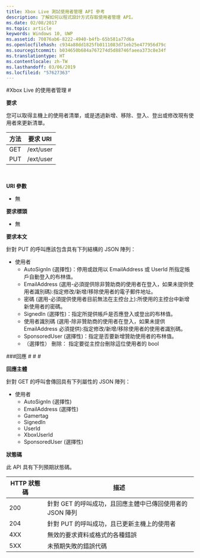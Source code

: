 ```yaml
---
title: Xbox Live 測試使用者管理 API 參考
description: 了解如何以程式設計方式存取使用者管理 API。
ms.date: 02/08/2017
ms.topic: article
keywords: Windows 10, UWP
ms.assetid: 70876ab6-8222-4940-b4fb-65b581a77d6a
ms.openlocfilehash: c934a88dd1825fb0111083d71eb25e477956d79c
ms.sourcegitcommit: b034650b684a767274d5d88746faeea373c8e34f
ms.translationtype: HT
ms.contentlocale: zh-TW
ms.lasthandoff: 03/06/2019
ms.locfileid: "57627363"
---
```

#<a name="xbox-live-user-management"></a>Xbox Live 的使用者管理 #

**要求**

您可以取得主機上的使用者清單，或是透過新增、移除、登入、登出或修改現有使用者來更新清單。

| 方法        | 要求 URI     | 
| ------------- |-----------------|
| GET           | /ext/user |
| PUT           | /ext/user |
<br>

**URI 參數**

* 無

**要求標頭**

* 無

**要求本文**

針對 PUT 的呼叫應該包含具有下列結構的 JSON 陣列：

* 使用者
  * AutoSignIn (選擇性)：停用或啟用以 EmailAddress 或 UserId 所指定帳戶自動登入的布林值。
  * EmailAddress (選用-必須提供除非贊助商的使用者在登入，如果未提供使用者識別碼):指定修改/新增/移除使用者的電子郵件地址。
  * 密碼 (選用-必須提供使用者目前無法在主控台上):所使用的主控台中新增新使用者的密碼。
  * SignedIn (選擇性)：指定所提供帳戶是否應登入或登出的布林值。
  * 使用者識別碼 (選用-除非贊助商的使用者在登入，如果未提供 EmailAddress 必須提供):指定修改/新增/移除使用者的使用者識別碼。
  * SponsoredUser (選擇性)：指定是否要新增贊助使用者的布林值。
  * （選擇性） 刪除： 指定要從主控台刪除這位使用者的 bool

###<a name="response"></a>回應 # # #

**回應主體**

針對 GET 的呼叫會傳回具有下列屬性的 JSON 陣列：

* 使用者
  * AutoSignIn (選擇性)
  * EmailAddress (選擇性)
  * Gamertag
  * SignedIn
  * UserId
  * XboxUserId
  * SponsoredUser (選擇性)
  
**狀態碼**

此 API 具有下列預期狀態碼。

| HTTP 狀態碼   | 描述     | 
| ------------------ |-----------------|
| 200                | 針對 GET 的呼叫成功，且回應主體中已傳回使用者的 JSON 陣列 |
| 204                | 針對 PUT 的呼叫成功，且已更新主機上的使用者 |
| 4XX                | 無效的要求資料或格式的各種錯誤 |
| 5XX                | 未預期失敗的錯誤代碼 |
<br>


